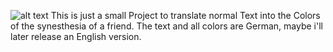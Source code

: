 ![alt text](https://www.code-inspector.com/project/16241/status/svg "Logo Title Text 1")
This is just a small Project to translate normal Text into the Colors of the synesthesia of a friend.
The text and all colors are German, maybe i'll later release an English version.
